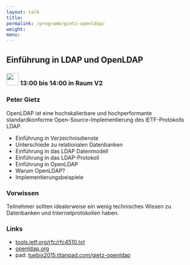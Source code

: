 ```yaml
---
layout: talk
title:
permalink: /programm/gietz-openldap/
weight: 
menu:
---
```


## Einführung&nbsp;in&nbsp;LDAP&nbsp;und&nbsp;OpenLDAP

### <img height = "32" src="../../images/talk.svg"> 13:00 bis 14:00 in Raum V2

### Peter&nbsp;Gietz

OpenLDAP ist eine hochskalierbare und hochperformante standardkonforme Open-Source-Implementierung des IETF-Protokolls LDAP.

- Einführung in Verzeichnisdienste
- Unterschiede zu relationalen Datenbanken
- Einführung in das LDAP Datenmodell
- Einführung in das LDAP-Protokoll
- Einführung in OpenLDAP
- Warum OpenLDAP?
- Implementierungsbeispiele

### Vorwissen

Teilnehmer sollten idealerweise ein wenig technisches Wissen zu Datenbanken und Internetprotokollen haben.

### Links

- <a href="https://tools.ietf.org/rfc/rfc4510.txt" target="_blank">tools.ietf.org/rfc/rfc4510.txt</a>
- <a href="http://www.openldap.org" target="_blank">openldap.org</a>
- pad: <a href="https://tuebix2015.titanpad.com/gietz-openldap" target="_blank">tuebix2015.titanpad.com/gietz-openldap</a>

